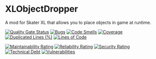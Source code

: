 # XLObjectDropper
A mod for Skater XL that allows you to place objects in game at runtime.

[![Quality Gate Status](https://sonarcloud.io/api/project_badges/measure?project=MCBTay_XLObjectDropper&metric=alert_status)](https://sonarcloud.io/summary/new_code?id=MCBTay_XLObjectDropper)
[![Bugs](https://sonarcloud.io/api/project_badges/measure?project=MCBTay_XLObjectDropper&metric=bugs)](https://sonarcloud.io/summary/new_code?id=MCBTay_XLObjectDropper)
[![Code Smells](https://sonarcloud.io/api/project_badges/measure?project=MCBTay_XLObjectDropper&metric=code_smells)](https://sonarcloud.io/summary/new_code?id=MCBTay_XLObjectDropper)
[![Coverage](https://sonarcloud.io/api/project_badges/measure?project=MCBTay_XLObjectDropper&metric=coverage)](https://sonarcloud.io/summary/new_code?id=MCBTay_XLObjectDropper)
[![Duplicated Lines (%)](https://sonarcloud.io/api/project_badges/measure?project=MCBTay_XLObjectDropper&metric=duplicated_lines_density)](https://sonarcloud.io/summary/new_code?id=MCBTay_XLObjectDropper)
[![Lines of Code](https://sonarcloud.io/api/project_badges/measure?project=MCBTay_XLObjectDropper&metric=ncloc)](https://sonarcloud.io/summary/new_code?id=MCBTay_XLObjectDropper)

[![Maintainability Rating](https://sonarcloud.io/api/project_badges/measure?project=MCBTay_XLObjectDropper&metric=sqale_rating)](https://sonarcloud.io/summary/new_code?id=MCBTay_XLObjectDropper)
[![Reliability Rating](https://sonarcloud.io/api/project_badges/measure?project=MCBTay_XLObjectDropper&metric=reliability_rating)](https://sonarcloud.io/summary/new_code?id=MCBTay_XLObjectDropper)
[![Security Rating](https://sonarcloud.io/api/project_badges/measure?project=MCBTay_XLObjectDropper&metric=security_rating)](https://sonarcloud.io/summary/new_code?id=MCBTay_XLObjectDropper)
[![Technical Debt](https://sonarcloud.io/api/project_badges/measure?project=MCBTay_XLObjectDropper&metric=sqale_index)](https://sonarcloud.io/summary/new_code?id=MCBTay_XLObjectDropper)
[![Vulnerabilities](https://sonarcloud.io/api/project_badges/measure?project=MCBTay_XLObjectDropper&metric=vulnerabilities)](https://sonarcloud.io/summary/new_code?id=MCBTay_XLObjectDropper)
